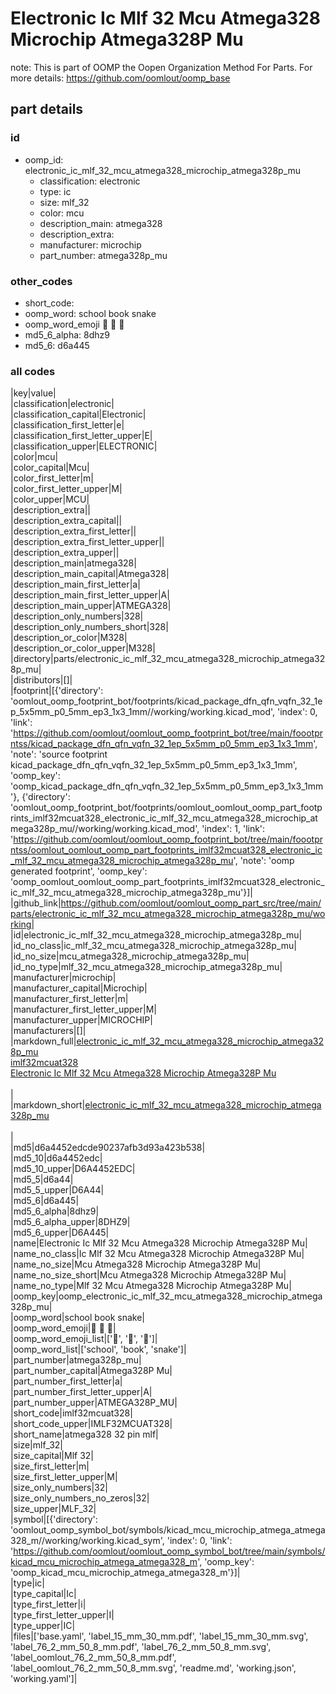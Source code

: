 # Electronic Ic Mlf 32 Mcu Atmega328 Microchip Atmega328P Mu  

note: This is part of OOMP the Oopen Organization Method For Parts. For more details: https://github.com/oomlout/oomp_base

##  part details





### id
* oomp_id: electronic_ic_mlf_32_mcu_atmega328_microchip_atmega328p_mu
  * classification: electronic
  * type: ic
  * size: mlf_32
  * color: mcu
  * description_main: atmega328
  * description_extra: 
  * manufacturer: microchip
  * part_number: atmega328p_mu

### other_codes
* short_code: 
* oomp_word: school book snake
* oomp_word_emoji :school: :book: :snake:
* md5_6_alpha: 8dhz9
* md5_6: d6a445

### all codes 
|key|value|  
|classification|electronic|  
|classification_capital|Electronic|  
|classification_first_letter|e|  
|classification_first_letter_upper|E|  
|classification_upper|ELECTRONIC|  
|color|mcu|  
|color_capital|Mcu|  
|color_first_letter|m|  
|color_first_letter_upper|M|  
|color_upper|MCU|  
|description_extra||  
|description_extra_capital||  
|description_extra_first_letter||  
|description_extra_first_letter_upper||  
|description_extra_upper||  
|description_main|atmega328|  
|description_main_capital|Atmega328|  
|description_main_first_letter|a|  
|description_main_first_letter_upper|A|  
|description_main_upper|ATMEGA328|  
|description_only_numbers|328|  
|description_only_numbers_short|328|  
|description_or_color|M328|  
|description_or_color_upper|M328|  
|directory|parts/electronic_ic_mlf_32_mcu_atmega328_microchip_atmega328p_mu|  
|distributors|[]|  
|footprint|[{'directory': 'oomlout_oomp_footprint_bot/footprints/kicad_package_dfn_qfn_vqfn_32_1ep_5x5mm_p0_5mm_ep3_1x3_1mm//working/working.kicad_mod', 'index': 0, 'link': 'https://github.com/oomlout/oomlout_oomp_footprint_bot/tree/main/foootprntss/kicad_package_dfn_qfn_vqfn_32_1ep_5x5mm_p0_5mm_ep3_1x3_1mm', 'note': 'source footprint kicad_package_dfn_qfn_vqfn_32_1ep_5x5mm_p0_5mm_ep3_1x3_1mm', 'oomp_key': 'oomp_kicad_package_dfn_qfn_vqfn_32_1ep_5x5mm_p0_5mm_ep3_1x3_1mm'}, {'directory': 'oomlout_oomp_footprint_bot/footprints/oomlout_oomlout_oomp_part_footprints_imlf32mcuat328_electronic_ic_mlf_32_mcu_atmega328_microchip_atmega328p_mu//working/working.kicad_mod', 'index': 1, 'link': 'https://github.com/oomlout/oomlout_oomp_footprint_bot/tree/main/foootprntss/oomlout_oomlout_oomp_part_footprints_imlf32mcuat328_electronic_ic_mlf_32_mcu_atmega328_microchip_atmega328p_mu', 'note': 'oomp generated footprint', 'oomp_key': 'oomp_oomlout_oomlout_oomp_part_footprints_imlf32mcuat328_electronic_ic_mlf_32_mcu_atmega328_microchip_atmega328p_mu'}]|  
|github_link|https://github.com/oomlout/oomlout_oomp_part_src/tree/main/parts/electronic_ic_mlf_32_mcu_atmega328_microchip_atmega328p_mu/working|  
|id|electronic_ic_mlf_32_mcu_atmega328_microchip_atmega328p_mu|  
|id_no_class|ic_mlf_32_mcu_atmega328_microchip_atmega328p_mu|  
|id_no_size|mcu_atmega328_microchip_atmega328p_mu|  
|id_no_type|mlf_32_mcu_atmega328_microchip_atmega328p_mu|  
|manufacturer|microchip|  
|manufacturer_capital|Microchip|  
|manufacturer_first_letter|m|  
|manufacturer_first_letter_upper|M|  
|manufacturer_upper|MICROCHIP|  
|manufacturers|[]|  
|markdown_full|[electronic_ic_mlf_32_mcu_atmega328_microchip_atmega328p_mu](https://github.com/oomlout/oomlout_oomp_part_src/tree/main/parts/electronic_ic_mlf_32_mcu_atmega328_microchip_atmega328p_mu/working)<br>[imlf32mcuat328](https://github.com/oomlout/oomlout_oomp_part_src/tree/main/parts/electronic_ic_mlf_32_mcu_atmega328_microchip_atmega328p_mu/working)<br>[Electronic Ic Mlf 32 Mcu Atmega328 Microchip Atmega328P Mu](https://github.com/oomlout/oomlout_oomp_part_src/tree/main/parts/electronic_ic_mlf_32_mcu_atmega328_microchip_atmega328p_mu/working)<br><br>|  
|markdown_short|[electronic_ic_mlf_32_mcu_atmega328_microchip_atmega328p_mu](https://github.com/oomlout/oomlout_oomp_part_src/tree/main/parts/electronic_ic_mlf_32_mcu_atmega328_microchip_atmega328p_mu/working)<br><br>|  
|md5|d6a4452edcde90237afb3d93a423b538|  
|md5_10|d6a4452edc|  
|md5_10_upper|D6A4452EDC|  
|md5_5|d6a44|  
|md5_5_upper|D6A44|  
|md5_6|d6a445|  
|md5_6_alpha|8dhz9|  
|md5_6_alpha_upper|8DHZ9|  
|md5_6_upper|D6A445|  
|name|Electronic Ic Mlf 32 Mcu Atmega328 Microchip Atmega328P Mu|  
|name_no_class|Ic Mlf 32 Mcu Atmega328 Microchip Atmega328P Mu|  
|name_no_size|Mcu Atmega328 Microchip Atmega328P Mu|  
|name_no_size_short|Mcu Atmega328 Microchip Atmega328P Mu|  
|name_no_type|Mlf 32 Mcu Atmega328 Microchip Atmega328P Mu|  
|oomp_key|oomp_electronic_ic_mlf_32_mcu_atmega328_microchip_atmega328p_mu|  
|oomp_word|school book snake|  
|oomp_word_emoji|:school: :book: :snake:|  
|oomp_word_emoji_list|[':school:', ':book:', ':snake:']|  
|oomp_word_list|['school', 'book', 'snake']|  
|part_number|atmega328p_mu|  
|part_number_capital|Atmega328P Mu|  
|part_number_first_letter|a|  
|part_number_first_letter_upper|A|  
|part_number_upper|ATMEGA328P_MU|  
|short_code|imlf32mcuat328|  
|short_code_upper|IMLF32MCUAT328|  
|short_name|atmega328 32 pin mlf|  
|size|mlf_32|  
|size_capital|Mlf 32|  
|size_first_letter|m|  
|size_first_letter_upper|M|  
|size_only_numbers|32|  
|size_only_numbers_no_zeros|32|  
|size_upper|MLF_32|  
|symbol|[{'directory': 'oomlout_oomp_symbol_bot/symbols/kicad_mcu_microchip_atmega_atmega328_m//working/working.kicad_sym', 'index': 0, 'link': 'https://github.com/oomlout/oomlout_oomp_symbol_bot/tree/main/symbols/kicad_mcu_microchip_atmega_atmega328_m', 'oomp_key': 'oomp_kicad_mcu_microchip_atmega_atmega328_m'}]|  
|type|ic|  
|type_capital|Ic|  
|type_first_letter|i|  
|type_first_letter_upper|I|  
|type_upper|IC|  
|files|['base.yaml', 'label_15_mm_30_mm.pdf', 'label_15_mm_30_mm.svg', 'label_76_2_mm_50_8_mm.pdf', 'label_76_2_mm_50_8_mm.svg', 'label_oomlout_76_2_mm_50_8_mm.pdf', 'label_oomlout_76_2_mm_50_8_mm.svg', 'readme.md', 'working.json', 'working.yaml']|  
